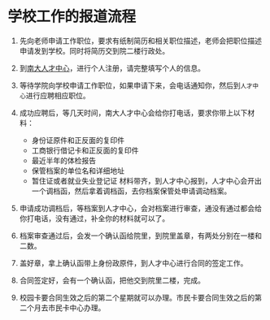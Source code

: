 # 学校工作的报道流程

1. 先向老师申请工作职位，要求有纸制简历和相关职位描述，老师会把职位描述申请发到学校。同时将简历交到院二楼行政处。

2. 到[南大人才中心](http://jshr.nju.edu.cn/www/index3.htm)，进行个人注册，请完整填写个人的信息。

3. 等待学院向学校申请工作职位，如果申请下来，会电话通知你，然后到`人才中心`进行应聘相应职位。

4. 成功应聘后，等几天时间，南大人才中心会给你打电话，要求你带上以下材料：
    * 身份证原件和正反面的复印件
    * 工商银行借记卡和正反面的复印件
    * 最近半年的体检报告
    * 保管档案的单位名和详细地址
    * 暂住证或者就业失业登记证
材料带齐，到人才中心报到，人才中心会开出一个调档函，然后拿着调档函，去你档案保管处申请调动档案。

5. 申请成功调档后，等档案到人才中心，会对档案进行审查，通没有通过都会给你打电话，没有通过，补全你的材料就可以了。

6. 档案审查通过后，会发一个确认函给院里，到院里盖章，有两处分别在一楼和二数。

7. 盖好章，拿上确认函带上身份政原件，到人才中心进行合同的签定工作。

8. 合同签定好，会有一个确认函，把他交到院里二楼，完成。

9. 校园卡要合同生效之后的第二个星期就可以办理。市民卡要合同生效之后的第二个月去市民卡中心办理。